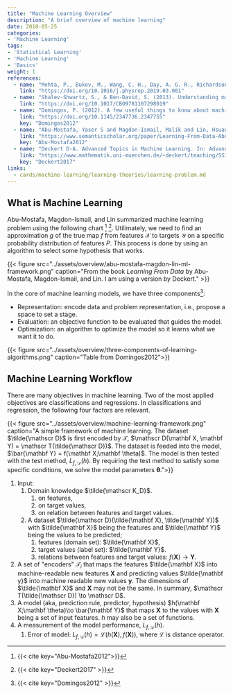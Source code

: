 ```yaml
---
title: "Machine Learning Overview"
description: "A brief overview of machine learning"
date: 2018-05-25
categories:
- 'Machine Learning'
tags:
- 'Statistical Learning'
- 'Machine Learning'
- 'Basics'
weight: 1
references:
  - name: "Mehta, P., Bukov, M., Wang, C. H., Day, A. G. R., Richardson, C., Fisher, C. K., & Schwab, D. J. (2019). A high-bias, low-variance introduction to Machine Learning for physicists. Physics Reports, 810, 1–124."
    link: "https://doi.org/10.1016/j.physrep.2019.03.001"
  - name: "Shalev-Shwartz, S., & Ben-David, S. (2013). Understanding machine learning: From theory to algorithms. Understanding Machine Learning: From Theory to Algorithms"
    link: "https://doi.org/10.1017/CBO9781107298019"
  - name: "Domingos, P. (2012). A few useful things to know about machine learning. Communications of the ACM, 55 (10), 78–87."
    link: "https://doi.org/10.1145/2347736.2347755"
    key: "Domingos2012"
  - name: "Abu-Mostafa, Yaser S and Magdon-Ismail, Malik and Lin, Hsuan-Tien. Learning from Data. 2012. Available: https://www.semanticscholar.org/paper/Learning-From-Data-Abu-Mostafa-Magdon-Ismail/1c0ed9ed3201ef381cc392fc3ca91cae6ecfc698"
    link: "https://www.semanticscholar.org/paper/Learning-From-Data-Abu-Mostafa-Magdon-Ismail/1c0ed9ed3201ef381cc392fc3ca91cae6ecfc698"
    key: "Abu-Mostafa2012"
  - name: "Deckert D-A. Advanced Topics in Machine Learning. In: Advanced Topics in Machine Learning [Internet]. Apr 2017 [cited 17 Oct 2021]. Available: https://www.mathematik.uni-muenchen.de/~deckert/teaching/SS17/ATML/"
    link: "https://www.mathematik.uni-muenchen.de/~deckert/teaching/SS17/ATML/"
    key: "Deckert2017"
links:
  - cards/machine-learning/learning-theories/learning-problem.md
---
```



## What is Machine Learning

Abu-Mostafa, Magdon-Ismail, and Lin summarized machine learning problem using the following chart [^Abu-Mostafa2012] [^Deckert2017]. Utilimately, we need to find an approximation $g$ of the true map $f$ from features $\mathcal X$ to targets $\mathcal Y$ on a specific probability distribution of features $P$. This process is done by using an algorithm to select some hypothesis that works.

{{< figure src="../assets/overview/abu-mostafa-magdon-lin-ml-framework.png" caption="From the book *Learning From Data* by Abu-Mostafa, Magdon-Ismail, and Lin. I am using a version by Deckert." >}}


In the core of machine learning models, we have three components[^Domingos2012]:

- Representation: encode data and problem representation, i.e., propose a space to set a stage.
- Evaluation: an objective function to be evaluated that guides the model.
- Optimization: an algorithm to optimize the model so it learns what we want it to do.


{{< figure src="../assets/overview/three-components-of-learning-algorithms.png" caption="Table from Domingos2012">}}






## Machine Learning Workflow

There are many objectives in machine learning. Two of the most applied objectives are classifications and regressions. In classifications and regression, the following four factors are relevant.

{{< figure src="../assets/overview/machine-learning-framework.png" caption="A simple framework of machine learning. The dataset $\tilde{\mathscr D}$ is first encoded by $\mathscr T$, $\mathscr D(\mathbf X, \mathbf Y) = \mathscr T(\tilde{\mathscr D})$. The dataset is feeded into the model, $\bar{\mathbf Y} = f(\mathbf X;\mathbf \theta)$. The model is then tested with the test method, $L_{f, \mathscr D}(h)$. By requiring the test method to satisfy some specific conditions, we solve the model parameters $\mathbf\theta$.">}}


1. Input:
   1. Domain knowledge $\tilde{\mathscr K_D}$.
      1. on features,
      2. on target values,
      3. on relation between features and target values.
   2. A dataset $\tilde{\mathscr D}(\tilde{\mathbf X}, \tilde{\mathbf Y})$ with $\tilde{\mathbf X}$ being the features and $\tilde{\mathbf Y}$ being the values to be predicted;
      1. features (domain set): $\tilde{\mathbf X}$,
      2. target values (label set): $\tilde{\mathbf Y}$.
      3. relations between features and target values: $f(\mathbf X) \to \mathbf Y$.
2. A set of "encoders" $\mathscr T_i$ that maps the features $\tilde{\mathbf X}$ into machine-readable new features $\mathbf X$ and predicting values $\tilde{\mathbf y}$ into machine readable new values $\mathbf y$. The dimensions of $\tilde{\mathbf X}$ and $\mathbf X$ may not be the same. In summary, $\mathscr T(\tilde{\mathscr D}) \to \mathscr D$.
3. A model (aka, prediction rule, predictor, hypothesis) $h(\mathbf X;\mathbf \theta)\to \bar{\mathbf Y}$ that maps $\mathbf X$ to the values with $\mathbf X$ being a set of input features. $h$ may also be a set of functions.
4. A measurement of the model performance, $L_{f, \mathscr D}(h)$.
   1. Error of model: $L_{f, \mathscr D}(h) = \mathscr L(h(\mathbf X), f(\mathbf X))$, where $\mathscr L$ is distance operator.



[^Domingos2012]: {{< cite key="Domingos2012" >}}
[^Abu-Mostafa2012]: {{< cite key="Abu-Mostafa2012">}}
[^Deckert2017]: {{< cite key="Deckert2017" >}}